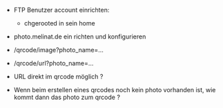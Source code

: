 - FTP Benutzer account einrichten:
  - chgerooted in sein home

- photo.melinat.de ein richten und konfigurieren

- /qrcode/image?photo_name=...
- /qrcode/url?photo_name=...

- URL direkt im qrcode möglich ?

- Wenn beim erstellen eines qrcodes noch kein photo vorhanden ist, wie kommt dann das photo zum qrcode ?

